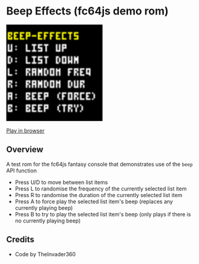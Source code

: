 # Beep Effects (fc64js demo rom)

[<img src="https://raw.githubusercontent.com/TheInvader360/fc64js/main/rom/demo/beep-effects/docs/demo.gif" width="256"/>](https://theinvader360.github.io/fc64js/rom/demo/beep-effects/)

[Play in browser](https://theinvader360.github.io/fc64js/rom/demo/beep-effects/)

## Overview

A test rom for the fc64js fantasy console that demonstrates use of the ```beep``` API function

* Press U/D to move between list items
* Press L to randomise the frequency of the currently selected list item
* Press R to randomise the duration of the currently selected list item
* Press A to force play the selected list item's beep (replaces any currently playing beep)
* Press B to try to play the selected list item's beep (only plays if there is no currently playing beep)

## Credits

* Code by TheInvader360

